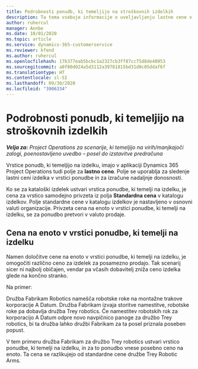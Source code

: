 ```yaml
---
title: Podrobnosti ponudb, ki temeljijo na stroškovnih izdelkih
description: Ta tema vsebuje informacije o uveljavljanju lastne cene v vrstici ponudbe, ki temelji na izdelku.
author: ruhercul
manager: Annbe
ms.date: 10/01/2020
ms.topic: article
ms.service: dynamics-365-customerservice
ms.reviewer: kfend
ms.author: ruhercul
ms.openlocfilehash: 17b377eab5bcbc1a2327cb3ff87cc75d8de40953
ms.sourcegitcommit: a0f80d024a5d3112a39781815bd31d0c05ddaf6f
ms.translationtype: HT
ms.contentlocale: sl-SI
ms.lasthandoff: 09/30/2020
ms.locfileid: "3906334"
---
```

# <a name="costing-product-based-quote-lines"></a>Podrobnosti ponudb, ki temeljijo na stroškovnih izdelkih

_**Velja za:** Project Operations za scenarije, ki temeljijo na virih/manjkajoči zalogi, poenostavljeno uvedbo – posel do izstavitve predračuna_


Vrstice ponudb, ki temeljijo na izdelku, imajo v aplikaciji Dynamics 365 Project Operations tudi polje za **lastno ceno**. Polje se uporablja za sledenje lastni ceni izdelka v vrstici ponudbe in za izračune nadaljnje donosnosti.

Ko se za kataloški izdelek ustvari vrstica ponudbe, ki temelji na izdelku, je cena za vrstico samodejno privzeta iz polja **Standardna cena** v katalogu izdelkov. Polje standardne cene v katalogu izdelkov je nastavljeno v osnovni valuti organizacije. Privzeta cena na enoto v vrstici ponudbe, ki temelji na izdelku, se za ponudbo pretvori v valuto prodaje.

## <a name="unit-cost-on-a-product-based-quote-line"></a>Cena na enoto v vrstici ponudbe, ki temelji na izdelku

Namen določitve cene na enoto v vrstici ponudbe, ki temelji na izdelku, je omogočiti različno ceno za izdelek za posamezno prodajo. Tak scenarij sicer ni najbolj običajen, vendar pa včasih dobavitelj zniža ceno izdelka glede na končno stranko.

Na primer:

Družba Fabrikam Robotics namešča robotske roke na montažne trakove korporacije A Datum. Družba Fabrikam izvaja storitve namestitve, robotske roke pa dobavlja družba Trey robotics. Če namestitev robotskih rok za korporacijo A Datum odpre novo navpičnico panoge za družbo Trey robotics, bi ta družba lahko družbi Fabrikam za ta posel priznala poseben popust.

V tem primeru družba Fabrikam za družbo Trey robotics ustvari vrstico ponudbe, ki temelji na izdelku, in za to ponudbo vnese posebno ceno na enoto. Ta cena se razlikujejo od standardne cene družbe Trey Robotic Arms.
